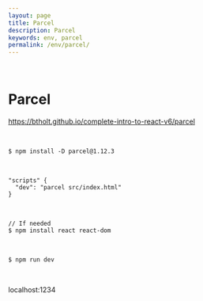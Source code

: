 ```yaml
---
layout: page
title: Parcel
description: Parcel
keywords: env, parcel
permalink: /env/parcel/
---
```


<br/>

# Parcel

https://btholt.github.io/complete-intro-to-react-v6/parcel

<br/>

```
$ npm install -D parcel@1.12.3
```

<br/>

```
"scripts" {
  "dev": "parcel src/index.html"
}
```

<br/>

```
// If needed
$ npm install react react-dom
```

<br/>

```
$ npm run dev
```

<br/>

localhost:1234

